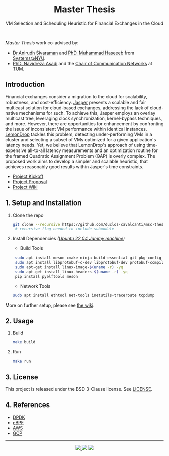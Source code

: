 <h1 align="center">Master Thesis</h1>
<p align="center">
   VM Selection and Scheduling Heuristic for Financial Exchanges in the Cloud
</p>
<br>

<!-- __Abstract:__ _Not defined yet._ -->

_Master Thesis_ work co-advised by: 
- [Dr.Anirudh Sivaraman](https://anirudhsk.github.io/) and [PhD. Muhammad Haseeeb](https://haseeblums.github.io/) from [Systems@NYU](https://news.cs.nyu.edu/).
- [PhD. Navidreza Asadi](https://nrasadi.github.io/) and the [Chair of Communication Networks](https://www.ce.cit.tum.de/en/lkn/home/) at [TUM](https://www.cit.tum.de/en/cit/home/). 

## Introduction

Financial exchanges consider a migration to the cloud for scalability, robustness, and cost-efficiency.
[Jasper](https://arxiv.org/abs/2402.09527) presents a scalable and fair multicast solution for cloud-based exchanges, 
addressing the lack of cloud-native mechanisms for such. 
To achieve this, Jasper employs an overlay multicast tree, leveraging clock synchronization, kernel-bypass techniques, 
and more.
However, there are opportunities for enhancement by confronting the issue of inconsistent VM performance 
within identical instances. [LemonDrop](https://searchworks.stanford.edu/view/14423035) tackles this problem, detecting under-performing VMs in a cluster and selecting a subset of VMs optimized for a given application's latency needs.
Yet, we believe that LemonDrop's approach of using time-expensive all-to-all latency measurements and an optimization routine 
for the framed Quadratic Assignment Problem (QAP) is overly complex. 
The proposed work aims to develop a simpler and scalable heuristic, that achieves reasonably good results
within Jasper's time constraints.

- [Project Kickoff](https://docs.google.com/presentation/d/1XlgH70a5laUlEAKua7f3ALofkX98AMYdCSO5etTrlyw/edit?usp=sharing) 
- [Project Proposal](docs/assets/Kickoff.pdf)
- [Project Wiki](https://github.com/duclos-cavalcanti/master-arbeit/wiki)

## 1. Setup and Installation

1. Clone the repo
   ```bash
   git clone --recursive https://github.com/duclos-cavalcanti/msc-thesis.git
    # recursive flag needed to include submodule
   ```

2. Install Dependencies _([Ubuntu 22.04 Jammy machine](https://releases.ubuntu.com/jammy/))_
    - Build Tools
   ```bash
    sudo apt install meson cmake ninja build-essential git pkg-config
    sudo apt install libprotobuf-c-dev libprotobuf-dev protobuf-compiler protobuf-codegen
    sudo apt-get install linux-image-$(uname -r) -yq
    sudo apt-get install linux-headers-$(uname -r) -yq
    pip install pyelftools meson
   ```

    - Network Tools
   ```bash
   sudo apt install ethtool net-tools inetutils-traceroute tcpdump
   ```
More on further setup, please see [the wiki](https://github.com/duclos-cavalcanti/master-arbeit/wiki/Setup).

## 2. Usage

1. Build
    ```bash 
    make build
    ```

2. Run
    ```bash 
    make run
    ```

## 3. License
This project is released under the BSD 3-Clause license. See [LICENSE](LICENSE).

## 4. References
- [DPDK](https://www.dpdk.org/)
- [eBPF](https://ebpf.io/)
- [AWS](https://docs.aws.amazon.com/cli/?nc2=h_ql_doc_cli)
- [GCP](https://cloud.google.com/)

---
<p align="center">
<a href="https://github.com/duclos-cavalcanti/master-arbeit/LICENSE">
  <img src="https://img.shields.io/badge/license-BSD3-yellow.svg" />
</a>
<a>
  <img src="https://img.shields.io/github/languages/code-size/duclos-cavalcanti/master-arbeit.svg" />
</a>
<a>
  <img src="https://img.shields.io/github/commit-activity/m/duclos-cavalcanti/master-arbeit.svg" />
</a>
</p>
